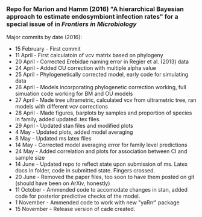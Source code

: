 ### Repo for Marion and Hamm (2016) "A hierarchical Bayesian approach to estimate endosymbiont infection rates" for a special issue of in *Frontiers in Microbiology*

Major commits by date (2016):

  * 15 February - First commit
  * 11 April - First calculatoin of vcv matrix based on phylogeny
  * 20 April - Corrected Erebidae naming error in Regier et al. (2013) data
  * 24 April - Added OU correction with multiple alpha value
  * 25 April - Phylogenetically corrected model, early code for simulating data
  * 26 April - Models incorporating phylogenetic correction working, full simuation code working for BM and OU models
  * 27 April - Made tree ultrametric, calculated vcv from ultrametric tree, ran models with different vcv corrections
  * 28 April - Made figures, barplots by samples and proportion of species in family, added updated .tex files.
  * 29 April - Updated stan files and modified plots
  * 4 May - Updated plots, added model averaging
  * 8 May - Updated ms latex files
  * 14 May - Corrected model averaging error for family level predictions
  * 24 May - Added correlation and plots for association between CI and sample size
  * 14 June - Updated repo to reflect state upon submission of ms. Latex docs in folder, code in submitted state. Fingers crossed. 
  * 20 June - Removed the paper files, too soon to have them posted on git (should have been on ArXiv, honestly)
  * 11 October - Ammended code to accomodate changes in stan, added code for posterior predictive checks of the model.
  * 1 November - Ammended code to work with new "yaRrr" package
  * 15 November - Release version of cade created.
